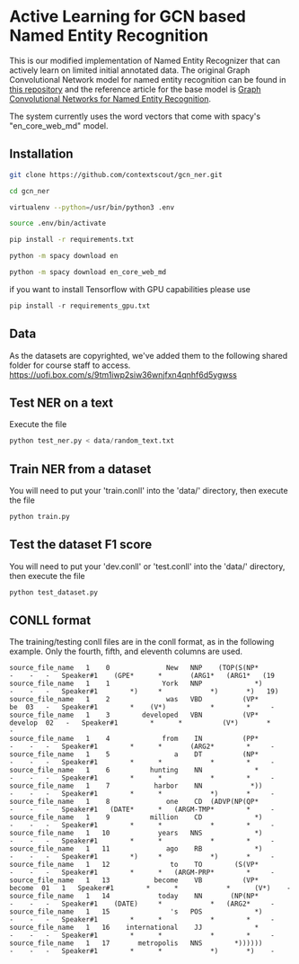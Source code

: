 Active Learning for GCN based Named Entity Recognition
=============================

This is our modified implementation of Named Entity Recognizer that can
actively learn on limited initial annotated data. The original Graph
Convolutional Network model for named entity recognition can be found
in [this repository](https://github.com/ContextScout/gcn_ner) and the 
reference article for the base model is [Graph Convolutional
Networks for Named Entity
Recognition](https://arxiv.org/abs/1709.10053).

The system currently uses the word vectors that come with spacy's "en_core_web_md" model.

Installation
------------
```bash
git clone https://github.com/contextscout/gcn_ner.git

cd gcn_ner

virtualenv --python=/usr/bin/python3 .env

source .env/bin/activate

pip install -r requirements.txt

python -m spacy download en

python -m spacy download en_core_web_md
```

if you want to install Tensorflow with GPU capabilities please use 
```python
pip install -r requirements_gpu.txt
```

Data
--------
As the datasets are copyrighted, we've added them to the following shared folder for course staff to access.
https://uofi.box.com/s/9tm1iwp2siw36wnjfxn4qnhf6d5ygwss

Test NER on a text
--------
Execute the file
```python
python test_ner.py < data/random_text.txt
```


Train NER from a dataset
---------
You will need to put your 'train.conll' into the 'data/' directory,
then execute the file
```python
python train.py
```


Test the dataset F1 score
-------------------------
You will need to put your 'dev.conll' or 'test.conll' into the 'data/' directory,
then execute the file
```python
python test_dataset.py
```

CONLL format
------------

The training/testing conll files are in the conll format, as in the following example. 
Only the fourth, fifth, and eleventh columns are used.

```code
source_file_name   1    0              New   NNP    (TOP(S(NP*         -    -   -   Speaker#1    (GPE*      *       (ARG1*   (ARG1*   (19
source_file_name   1    1             York   NNP             *)        -    -   -   Speaker#1        *)     *            *)       *)   19)
source_file_name   1    2              was   VBD          (VP*         be  03   -   Speaker#1        *    (V*)           *        *     -
source_file_name   1    3        developed   VBN          (VP*    develop  02   -   Speaker#1        *      *          (V*)       *     -
source_file_name   1    4             from    IN          (PP*         -    -   -   Speaker#1        *      *       (ARG2*        *     -
source_file_name   1    5                a    DT          (NP*         -    -   -   Speaker#1        *      *            *        *     -
source_file_name   1    6          hunting    NN             *         -    -   -   Speaker#1        *      *            *        *     -
source_file_name   1    7           harbor    NN            *))        -    -   -   Speaker#1        *      *            *)       *     -
source_file_name   1    8              one    CD  (ADVP(NP(QP*         -    -   -   Speaker#1   (DATE*      *   (ARGM-TMP*        *     -
source_file_name   1    9          million    CD             *)        -    -   -   Speaker#1        *      *            *        *     -
source_file_name   1   10            years   NNS             *)        -    -   -   Speaker#1        *      *            *        *     -
source_file_name   1   11              ago    RB             *)        -    -   -   Speaker#1        *)     *            *)       *     -
source_file_name   1   12               to    TO        (S(VP*         -    -   -   Speaker#1        *      *   (ARGM-PRP*        *     -
source_file_name   1   13           become    VB          (VP*     become  01   1   Speaker#1        *      *            *      (V*)    -
source_file_name   1   14            today    NN       (NP(NP*         -    -   -   Speaker#1    (DATE)     *            *   (ARG2*     -
source_file_name   1   15               's   POS             *)        -    -   -   Speaker#1        *      *            *        *     -
source_file_name   1   16    international    JJ             *         -    -   -   Speaker#1        *      *            *        *     -
source_file_name   1   17       metropolis   NNS        *))))))        -    -   -   Speaker#1        *      *            *)       *)    -
```


